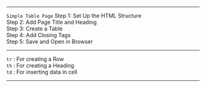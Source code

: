 <hr>
<code>Simple Table Page</code>
Step 1: Set Up the HTML Structure <br>
Step 2: Add Page Title and Heading <br>
Step 3: Create a Table <br>
Step 4: Add Closing Tags <br>
Step 5: Save and Open in Browser
<hr>
<p>
<code>tr</code> : For creating a Row <br>
<code>th</code> : For creating a Heading <br>
<code>td</code> : For inserting data in cell <br>
</p>
<hr>

